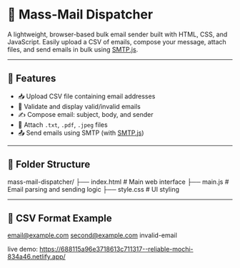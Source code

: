 # 📧 Mass-Mail Dispatcher

A lightweight, browser-based bulk email sender built with HTML, CSS, and JavaScript. Easily upload a CSV of emails, compose your message, attach files, and send emails in bulk using [SMTP.js](https://smtpjs.com/).

---

## 🚀 Features

- 📥 Upload CSV file containing email addresses
- 📧 Validate and display valid/invalid emails
- ✍️ Compose email: subject, body, and sender
- 📎 Attach `.txt`, `.pdf`, `.jpeg` files
- 📤 Send emails using SMTP (with [SMTP.js](https://smtpjs.com/))

---

## 📂 Folder Structure
mass-mail-dispatcher/
├── index.html         # Main web interface
├── main.js            # Email parsing and sending logic
├── style.css          # UI styling

---

## 📄 CSV Format Example

email@example.com
second@example.com
invalid-email

live demo: https://688115a96e3718613c711317--reliable-mochi-834a46.netlify.app/
